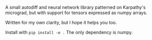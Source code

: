 A small autodiff and neural network library patterned on Karpathy's micrograd, but with support for tensors expressed as numpy arrays.

Written for my own clarity, but I hope it helps you too.

Install with `pip install -e .` The only dependency is numpy.

